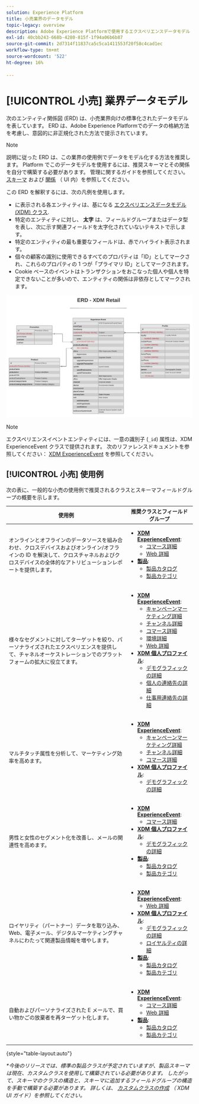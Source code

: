 ```yaml
---
solution: Experience Platform
title: 小売業界のデータモデル
topic-legacy: overview
description: Adobe Experience Platformで使用するエクスペリエンスデータモデル (XDM) と互換性のある、小売業界用の標準化されたデータモデルを表示します。
exl-id: 40cbb243-668b-4280-815f-1f94a06b6b87
source-git-commit: 2d7314f11837ca5c5ca1411553f20f58c4cad1ec
workflow-type: tm+mt
source-wordcount: '522'
ht-degree: 16%

---
```


# [!UICONTROL 小売] 業界データモデル

次のエンティティ関係図 (ERD) は、小売業界向けの標準化されたデータモデルを表しています。 ERD は、Adobe Experience Platformでのデータの格納方法を考慮し、意図的に非正規化された方法で提示されています。

>[!NOTE]
>
>説明に従った ERD は、この業界の使用例でデータをモデル化する方法を推奨します。 Platform でこのデータモデルを使用するには、推奨スキーマとその関係を自分で構築する必要があります。 管理に関するガイドを参照してください。 [スキーマ](../../ui/resources/schemas.md) および [関係](../../tutorials/relationship-ui.md) （ UI 内）を参照してください。

この ERD を解釈するには、次の凡例を使用します。

* に表示される各エンティティは、基になる [エクスペリエンスデータモデル (XDM) クラス](../composition.md#class).
* 特定のエンティティに対し、 **太字** は、フィールドグループまたはデータ型を表し、次に示す関連フィールドを太字化されていないテキストで示します。
* 特定のエンティティの最も重要なフィールドは、赤でハイライト表示されます。
* 個々の顧客の識別に使用できるすべてのプロパティは「ID」としてマークされ、これらのプロパティの 1 つが「プライマリ ID」としてマークされます。
* Cookie ベースのイベントはトランザクションをおこなった個人や個人を特定できないことが多いので、エンティティの関係は非依存としてマークされます。

![](../../images/industries/retail.png)

>[!NOTE]
>
>エクスペリエンスイベントエンティティには、一意の識別子 (`_id`) 属性は、XDM ExperienceEvent クラスで提供されます。 次のリファレンスドキュメントを参照してください： [XDM ExperienceEvent](../../classes/experienceevent.md) を参照してください。

## [!UICONTROL 小売] 使用例

次の表に、一般的な小売の使用例で推奨されるクラスとスキーマフィールドグループの概要を示します。

| 使用例 | 推奨クラスとフィールドグループ |
| --- | --- |
| オンラインとオフラインのデータソースを組み合わせ、クロスデバイスおよびオンライン/オフラインの ID を解決して、クロスチャネルおよびクロスデバイスの全体的なアトリビューションレポートを提供します。 | <ul><li>**[XDM ExperienceEvent](../../classes/experienceevent.md)**:<ul><li>[コマース詳細](../../field-groups/event/commerce-details.md)</li><li>[Web 詳細](../../field-groups/event/web-details.md)</li></ul></li><li>**[製品](../../classes/product.md)**:<ul><li>[製品カタログ](../../field-groups/product/product-catalog.md)</li><li>[製品カテゴリ](../../field-groups/product/product-category.md)</li></ul></li></ul> |
| 様々なセグメントに対してターゲットを絞り、パーソナライズされたエクスペリエンスを提供して、チャネルオーケストレーションでのプラットフォームの拡大に役立てます。 | <ul><li>**[XDM ExperienceEvent](../../classes/experienceevent.md)**:<ul><li>[キャンペーンマーケティング詳細](../../field-groups/event/campaign-marketing-details.md)</li><li>[チャンネル詳細](../../field-groups/event/channel-details.md)</li><li>[コマース詳細](../../field-groups/event/commerce-details.md)</li><li>[環境詳細](../../field-groups/event/environment-details.md)</li><li>[Web 詳細](../../field-groups/event/web-details.md)</li></ul></li><li>**[XDM 個人プロファイル](../../classes/individual-profile.md)**:<ul><li>[デモグラフィックの詳細](../../field-groups/profile/demographic-details.md)</li><li>[個人の連絡先の詳細](../../field-groups/profile/personal-contact-details.md)</li><li>[仕事用連絡先の詳細](../../field-groups/profile/work-contact-details.md)</li></ul></li></ul> |
| マルチタッチ属性を分析して、マーケティング効率を高めます。 | <ul><li>**[XDM ExperienceEvent](../../classes/experienceevent.md)**:<ul><li>[キャンペーンマーケティング詳細](../../field-groups/event/campaign-marketing-details.md)</li><li>[チャンネル詳細](../../field-groups/event/channel-details.md)</li><li>[コマース詳細](../../field-groups/event/commerce-details.md)</li></ul></li><li>**[XDM 個人プロファイル](../../classes/individual-profile.md)**:<ul><li>[デモグラフィックの詳細](../../field-groups/profile/demographic-details.md)</li></ul></li></ul> |
| 男性と女性のセグメント化を改善し、メールの関連性を高めます。 | <ul><li>**[XDM ExperienceEvent](../../classes/experienceevent.md)**:<ul><li>[コマース詳細](../../field-groups/event/commerce-details.md)</li></ul></li><li>**[XDM 個人プロファイル](../../classes/individual-profile.md)**:<ul><li>[デモグラフィックの詳細](../../field-groups/profile/demographic-details.md)</li></ul></li><li>**[製品](../../classes/product.md)**:<ul><li>[製品カタログ](../../field-groups/product/product-catalog.md)</li><li>[製品カテゴリ](../../field-groups/product/product-category.md)</li></ul></li></ul> |
| ロイヤリティ（パートナー）データを取り込み、Web、電子メール、デジタルマーケティングチャネルにわたって関連製品情報を増やします。 | <ul><li>**[XDM ExperienceEvent](../../classes/experienceevent.md)**:<ul><li>[Web 詳細](../../field-groups/event/web-details.md)</li></ul></li><li>**[XDM 個人プロファイル](../../classes/individual-profile.md)**:<ul><li>[デモグラフィックの詳細](../../field-groups/profile/demographic-details.md)</li><li>[ロイヤルティの詳細](../../field-groups/profile/loyalty-details.md)</li></ul></li><li>**[製品](../../classes/product.md)**:<ul><li>[製品カタログ](../../field-groups/product/product-catalog.md)</li><li>[製品カテゴリ](../../field-groups/product/product-category.md)</li></ul></li></ul> |
| 自動およびパーソナライズされた E メールで、買い物かごの放棄者を再ターゲット化します。 | <ul><li>**[XDM ExperienceEvent](../../classes/experienceevent.md)**:<ul><li>[コマース詳細](../../field-groups/event/commerce-details.md)</li><li>[Web 詳細](../../field-groups/event/web-details.md)</li></ul></li><li>**[製品](../../classes/product.md)**:<ul><li>[製品カタログ](../../field-groups/product/product-catalog.md)</li><li>[製品カテゴリ](../../field-groups/product/product-category.md)</li></ul></li></ul> |

{style=&quot;table-layout:auto&quot;}

*\*今後のリリースでは、標準の製品クラスが予定されていますが、製品スキーマは現在、カスタムクラスを使用して構築されている必要があります。 したがって、スキーマのクラスの構造と、スキーマに追加するフィールドグループの構造を手動で構築する必要があります。 詳しくは、 [カスタムクラスの作成](../../ui/resources/classes.md#create) （ XDM UI ガイド）を参照してください。*
